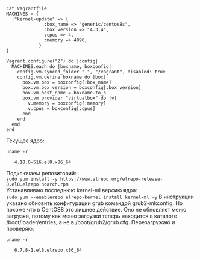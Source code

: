 
```
cat Vagrantfile
MACHINES = {
  :"kernel-update" => {
              :box_name => "generic/centos8s",
              :box_version => "4.3.4",
              :cpus => 4,
              :memory => 4096,
            }
}

Vagrant.configure("2") do |config|
  MACHINES.each do |boxname, boxconfig|
    config.vm.synced_folder ".", "/vagrant", disabled: true
    config.vm.define boxname do |box|
      box.vm.box = boxconfig[:box_name]
      box.vm.box_version = boxconfig[:box_version]
      box.vm.host_name = boxname.to_s
      box.vm.provider "virtualbox" do |v|
        v.memory = boxconfig[:memory]
        v.cpus = boxconfig[:cpus]
      end
    end
  end
end
```

Текущее ядро:  
```
uname -r
   
   4.18.0-516.el8.x86_64
```
Подключаем репозиторий:  
`sudo yum install -y https://www.elrepo.org/elrepo-release-8.el8.elrepo.noarch.rpm`  
Устанавливаю последнюю kernel-ml версию ядра:  
`sudo yum --enablerepo elrepo-kernel install kernel-ml -y`
В инструкции указано обновить конфигурации grub командой grub2-mkconfig. Но похоже что в CentOS8 это лишнее действие. Оно не обновляет меню загрузки, потому как меню загрузки теперь находится в каталоге /boot/loader/entries, а не в /boot/grub2/grub.cfg.
Перезагружаю и проверяю:  
```
uname -r
   
   6.7.8-1.el8.elrepo.x86_64
```
